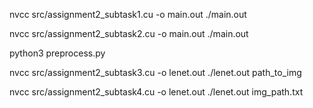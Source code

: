 <!-- All the inputs in Subtask 1 and 2 are taken using command line input. -->
<!-- Input format:

N : size of input matrix
N x N input matrix
f : size of kernel
f x f kernel matrix
pad: size of padding in one side
tanh/relu : activation function
max/avg : pooling
filter_size: pooling filter size
sigmoid/softmax

Output:
Softmax/Sigmoid 
-->

<!-- Subtask 1 -->
nvcc src/assignment2_subtask1.cu -o main.out
./main.out


<!-- Subtask 2 -->
nvcc src/assignment2_subtask2.cu -o main.out
./main.out


<!-- Prepocess all the images and stores processed images in pre-proc-img directory -->
<!-- It also generates img_path.txt which contain paths of all the processed images. This file is used in Subtask4-->
<!-- Run this before running lenet architecture-->
python3 preprocess.py

<!-- Subtask 3 -->
nvcc src/assignment2_subtask3.cu -o lenet.out
./lenet.out path_to_img
<!-- Example - ./lenet.out img/000000-num7.png-->

<!-- Subtask 4 -->
nvcc src/assignment2_subtask4.cu -o lenet.out
./lenet.out img_path.txt
